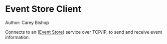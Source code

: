 Event Store Client
==================
Author: Carey Bishop

Connects to an ([Event Store](http://geteventstore.com)) service over TCP/IP, to send and receive event information.